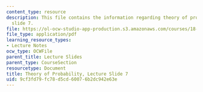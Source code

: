 ```yaml
---
content_type: resource
description: This file contains the information regarding theory of probability, lecture
  slide 7.
file: https://ol-ocw-studio-app-production.s3.amazonaws.com/courses/18-175-theory-of-probability-spring-2014/9cf3fd79fc78d5cd60076b2dc942e63e_MIT18_175S14_Lecture7.pdf
file_type: application/pdf
learning_resource_types:
- Lecture Notes
ocw_type: OCWFile
parent_title: Lecture Slides
parent_type: CourseSection
resourcetype: Document
title: Theory of Probability, Lecture Slide 7
uid: 9cf3fd79-fc78-d5cd-6007-6b2dc942e63e
---
```

